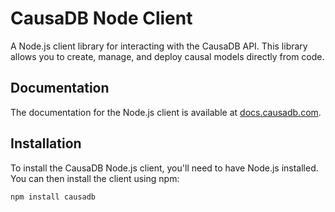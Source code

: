 # CausaDB Node Client

A Node.js client library for interacting with the CausaDB API. This library allows you to create, manage, and deploy causal models directly from code.

## Documentation

The documentation for the Node.js client is available at [docs.causadb.com](https://docs.causadb.com).

## Installation

To install the CausaDB Node.js client, you'll need to have Node.js installed. You can then install the client using npm:

```bash
npm install causadb
```